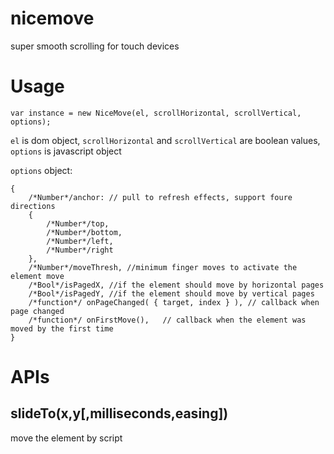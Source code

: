 # nicemove
super smooth scrolling for touch devices

# Usage

```
var instance = new NiceMove(el, scrollHorizontal, scrollVertical, options);
```

`el` is dom object, `scrollHorizontal` and `scrollVertical` are boolean values, `options` is javascript object

`options` object:

```
{
	/*Number*/anchor: // pull to refresh effects, support foure directions
	{
		/*Number*/top,
		/*Number*/bottom,
		/*Number*/left,
		/*Number*/right
	},
	/*Number*/moveThresh, //minimum finger moves to activate the element move
	/*Bool*/isPagedX, //if the element should move by horizontal pages
	/*Bool*/isPagedY, //if the element should move by vertical pages
	/*function*/ onPageChanged( { target, index } ), // callback when page changed
	/*function*/ onFirstMove(),   // callback when the element was moved by the first time
}
```


# APIs

## slideTo(x,y[,milliseconds,easing])
move the element by script

